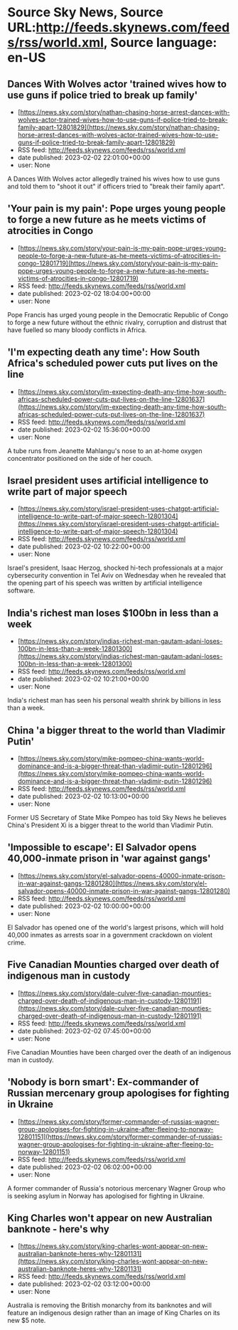 # Source Sky News, Source URL:http://feeds.skynews.com/feeds/rss/world.xml, Source language: en-US

## Dances With Wolves actor 'trained wives how to use guns if police tried to break up family'
 - [https://news.sky.com/story/nathan-chasing-horse-arrest-dances-with-wolves-actor-trained-wives-how-to-use-guns-if-police-tried-to-break-family-apart-12801829](https://news.sky.com/story/nathan-chasing-horse-arrest-dances-with-wolves-actor-trained-wives-how-to-use-guns-if-police-tried-to-break-family-apart-12801829)
 - RSS feed: http://feeds.skynews.com/feeds/rss/world.xml
 - date published: 2023-02-02 22:01:00+00:00
 - user: None

A Dances With Wolves actor allegedly trained his wives how to use guns and told them to "shoot it out" if officers tried to "break their family apart".

## 'Your pain is my pain': Pope urges young people to forge a new future as he meets victims of atrocities in Congo
 - [https://news.sky.com/story/your-pain-is-my-pain-pope-urges-young-people-to-forge-a-new-future-as-he-meets-victims-of-atrocities-in-congo-12801719](https://news.sky.com/story/your-pain-is-my-pain-pope-urges-young-people-to-forge-a-new-future-as-he-meets-victims-of-atrocities-in-congo-12801719)
 - RSS feed: http://feeds.skynews.com/feeds/rss/world.xml
 - date published: 2023-02-02 18:04:00+00:00
 - user: None

Pope Francis has urged young people in the Democratic Republic of Congo to forge a new future without the ethnic rivalry, corruption and distrust that have fuelled so many bloody conflicts in Africa.

## 'I'm expecting death any time': How South Africa's scheduled power cuts put lives on the line
 - [https://news.sky.com/story/im-expecting-death-any-time-how-south-africas-scheduled-power-cuts-put-lives-on-the-line-12801637](https://news.sky.com/story/im-expecting-death-any-time-how-south-africas-scheduled-power-cuts-put-lives-on-the-line-12801637)
 - RSS feed: http://feeds.skynews.com/feeds/rss/world.xml
 - date published: 2023-02-02 15:36:00+00:00
 - user: None

A tube runs from Jeanette Mahlangu's nose to an at-home oxygen concentrator positioned on the side of her couch.

## Israel president uses artificial intelligence to write part of major speech
 - [https://news.sky.com/story/israel-president-uses-chatgpt-artificial-intelligence-to-write-part-of-major-speech-12801304](https://news.sky.com/story/israel-president-uses-chatgpt-artificial-intelligence-to-write-part-of-major-speech-12801304)
 - RSS feed: http://feeds.skynews.com/feeds/rss/world.xml
 - date published: 2023-02-02 10:22:00+00:00
 - user: None

Israel's president, Isaac Herzog, shocked hi-tech professionals at a major cybersecurity convention in Tel Aviv on Wednesday when he revealed that the opening part of his speech was written by artificial intelligence software.

## India's richest man loses $100bn in less than a week
 - [https://news.sky.com/story/indias-richest-man-gautam-adani-loses-100bn-in-less-than-a-week-12801300](https://news.sky.com/story/indias-richest-man-gautam-adani-loses-100bn-in-less-than-a-week-12801300)
 - RSS feed: http://feeds.skynews.com/feeds/rss/world.xml
 - date published: 2023-02-02 10:21:00+00:00
 - user: None

India's richest man has seen his personal wealth shrink by billions in less than a week.

## China 'a bigger threat to the world than Vladimir Putin'
 - [https://news.sky.com/story/mike-pompeo-china-wants-world-dominance-and-is-a-bigger-threat-than-vladimir-putin-12801296](https://news.sky.com/story/mike-pompeo-china-wants-world-dominance-and-is-a-bigger-threat-than-vladimir-putin-12801296)
 - RSS feed: http://feeds.skynews.com/feeds/rss/world.xml
 - date published: 2023-02-02 10:13:00+00:00
 - user: None

Former US Secretary of State Mike Pompeo has told Sky News he believes China's President Xi is a bigger threat to the world than Vladimir Putin.

## 'Impossible to escape': El Salvador opens 40,000-inmate prison in 'war against gangs'
 - [https://news.sky.com/story/el-salvador-opens-40000-inmate-prison-in-war-against-gangs-12801280](https://news.sky.com/story/el-salvador-opens-40000-inmate-prison-in-war-against-gangs-12801280)
 - RSS feed: http://feeds.skynews.com/feeds/rss/world.xml
 - date published: 2023-02-02 10:00:00+00:00
 - user: None

El Salvador has opened one of the world's largest prisons, which will hold 40,000 inmates as arrests soar in a government crackdown on violent crime.

## Five Canadian Mounties charged over death of indigenous man in custody
 - [https://news.sky.com/story/dale-culver-five-canadian-mounties-charged-over-death-of-indigenous-man-in-custody-12801191](https://news.sky.com/story/dale-culver-five-canadian-mounties-charged-over-death-of-indigenous-man-in-custody-12801191)
 - RSS feed: http://feeds.skynews.com/feeds/rss/world.xml
 - date published: 2023-02-02 07:45:00+00:00
 - user: None

Five Canadian Mounties have been charged over the death of an indigenous man in custody.

## 'Nobody is born smart': Ex-commander of Russian mercenary group apologises for fighting in Ukraine
 - [https://news.sky.com/story/former-commander-of-russias-wagner-group-apologises-for-fighting-in-ukraine-after-fleeing-to-norway-12801151](https://news.sky.com/story/former-commander-of-russias-wagner-group-apologises-for-fighting-in-ukraine-after-fleeing-to-norway-12801151)
 - RSS feed: http://feeds.skynews.com/feeds/rss/world.xml
 - date published: 2023-02-02 06:02:00+00:00
 - user: None

A former commander of Russia's notorious mercenary Wagner Group who is seeking asylum in Norway has apologised for fighting in Ukraine.

## King Charles won't appear on new Australian banknote - here's why
 - [https://news.sky.com/story/king-charles-wont-appear-on-new-australian-banknote-heres-why-12801131](https://news.sky.com/story/king-charles-wont-appear-on-new-australian-banknote-heres-why-12801131)
 - RSS feed: http://feeds.skynews.com/feeds/rss/world.xml
 - date published: 2023-02-02 03:12:00+00:00
 - user: None

Australia is removing the British monarchy from its banknotes and will feature an indigenous design rather than an image of King Charles on its new $5 note.
